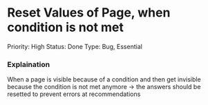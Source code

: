 # Reset Values of Page, when condition is not met

Priority: High
Status: Done
Type: Bug, Essential

### Explaination

When a page is visible because of a condition and then get invisible because the condition is not met anymore → the answers should be resetted to prevent errors at recommendations